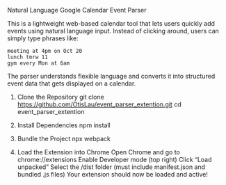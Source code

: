 Natural Language Google Calendar Event Parser

This is a lightweight web-based calendar tool that lets users quickly add 
events using natural language input. Instead of clicking around, users can simply type phrases like:

    meeting at 4pm on Oct 20
    lunch tmrw 11
    gym every Mon at 6am 
    
The parser understands flexible language and converts it into structured event data that gets displayed on a calendar.


1. Clone the Repository
    git clone https://github.com/OtisLau/event_parser_extention.git
    cd event_parser_extention

2. Install Dependencies
   npm install

3.  Bundle the Project
    npx webpack
    
5. Load the Extension into Chrome
   Open Chrome and go to chrome://extensions
   Enable Developer mode (top right)
   Click “Load unpacked”
   Select the /dist folder (must include manifest.json and bundled .js files)
   Your extension should now be loaded and active!


 
